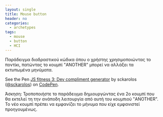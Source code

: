 ```yaml
---
layout: single
title: Mouse button
header: no
categories:
  - archetypes
tags:
  - mouse
  - button
  - HCI
---
```


Παράδειγμα διαδραστικού κώδικα όπου ο χρήστης χρησιμοποιώντας το ποντίκι, πατώντας το κουμπί "ANOTHER" μπορεί να αλλάξει τα εκτυπωμένα μηνύματα.

<p data-height="350" data-theme-id="17517" data-slug-hash="dYyRJX" data-default-tab="result" data-user="sckarolos" class='codepen'>See the Pen <a href='https://codepen.io/sckarolos/pen/dYyRJX/'>JS fitness 3: Dev compliment generator</a> by sckarolos (<a href='https://codepen.io/sckarolos'>@sckarolos</a>) on <a href='https://codepen.io'>CodePen</a>.</p>
<script async src="//assets.codepen.io/assets/embed/ei.js"></script>

Άσκηση: Τροποποιήστε το παράδειγμα δημιουργώντας ένα 2ο κουμπί που θα εκτελεί τη την ανάποδη λειτουργία από αυτή του κουμπιού "ANOTHER". Το νέο κουμπί πρέπει να εμφανίζει το μήνυμα που είχε εμφανιστεί προηγουμένως.
